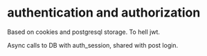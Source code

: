 # authentication and authorization

Based on cookies and postgresql storage. To hell jwt.

Async calls to DB with auth_session, shared with post login.

